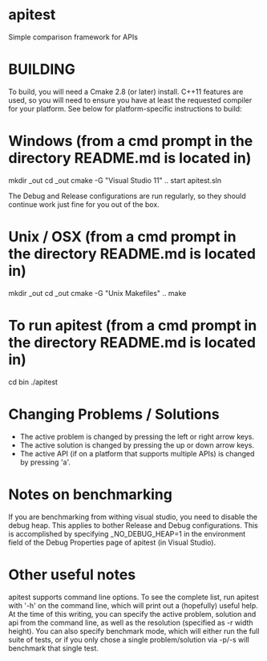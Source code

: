 apitest
=======

Simple comparison framework for APIs


BUILDING
========

To build, you will need a Cmake 2.8 (or later) install. C++11 features are 
used, so you will need to ensure you have at least the requested compiler
for your platform. See below for platform-specific instructions to build:


Windows (from a cmd prompt in the directory README.md is located in)
=======
  mkdir _out
  cd _out
  cmake -G "Visual Studio 11" ..
  start apitest.sln

The Debug and Release configurations are run regularly, so they should
continue work just fine for you out of the box.


Unix / OSX (from a cmd prompt in the directory README.md is located in)
=======
  mkdir _out
  cd _out
  cmake -G "Unix Makefiles" ..
  make

To run apitest (from a cmd prompt in the directory README.md is located in)
=======
  cd bin
  ./apitest

Changing Problems / Solutions
=======
- The active problem is changed by pressing the left or right arrow keys.
- The active solution is changed by pressing the up or down arrow keys.
- The active API (if on a platform that supports multiple APIs) is changed by pressing 'a'.


Notes on benchmarking
=======
If you are benchmarking from withing visual studio, you need to disable the 
debug heap. This applies to bother Release and Debug configurations. This is 
accomplished by specifying _NO_DEBUG_HEAP=1 in the environment field of the 
Debug Properties page of apitest (in Visual Studio).


Other useful notes
=======
apitest supports command line options. To see the complete list, run apitest 
with '-h' on the command line, which will print out a (hopefully) useful 
help. At the time of this writing, you can specify the active problem, solution
and api from the command line, as well as the resolution (specified as -r width height).
You can also specify benchmark mode, which will either run the full suite of tests, or 
if you only chose a single problem/solution via -p/-s will benchmark that single test.
